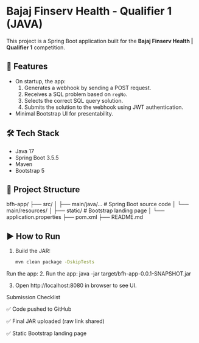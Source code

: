 # Bajaj Finserv Health - Qualifier 1 (JAVA)

This project is a Spring Boot application built for the **Bajaj Finserv Health | Qualifier 1** competition.

## 🚀 Features
- On startup, the app:
  1. Generates a webhook by sending a POST request.
  2. Receives a SQL problem based on `regNo`.
  3. Selects the correct SQL query solution.
  4. Submits the solution to the webhook using JWT authentication.
- Minimal Bootstrap UI for presentability.

## 🛠️ Tech Stack
- Java 17  
- Spring Boot 3.5.5  
- Maven  
- Bootstrap 5  

## 📂 Project Structure
bfh-app/
├── src/
│ ├── main/java/... # Spring Boot source code
│ └── main/resources/
│ ├── static/ # Bootstrap landing page
│ └── application.properties
├── pom.xml
├── README.md

## ▶️ How to Run
1. Build the JAR:
   ```bash
   mvn clean package -DskipTests
Run the app:
2. Run the app:
java -jar target/bfh-app-0.0.1-SNAPSHOT.jar


3. Open http://localhost:8080
 in browser to see UI.

Submission Checklist

✅ Code pushed to GitHub

✅ Final JAR uploaded (raw link shared)

✅ Static Bootstrap landing page